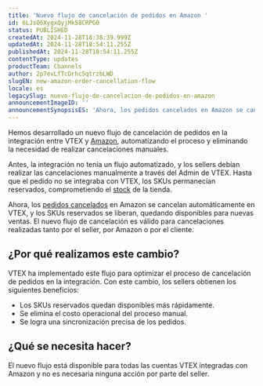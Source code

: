 ```yaml
---
title: 'Nuevo flujo de cancelación de pedidos en Amazon '
id: 6LJsO6XygxQyjMk58CRPG0
status: PUBLISHED
createdAt: 2024-11-28T18:38:39.999Z
updatedAt: 2024-11-28T18:54:11.255Z
publishedAt: 2024-11-28T18:54:11.255Z
contentType: updates
productTeam: Channels
author: 2p7evLfTcDrhc5qtrzbLWD
slugEN: new-amazon-order-cancellation-flow
locale: es
legacySlug: nuevo-flujo-de-cancelacion-de-pedidos-en-amazon
announcementImageID: ''
announcementSynopsisES: 'Ahora, los pedidos cancelados en Amazon se cancelan automáticamente en el Admin VTEX.'
---
```


Hemos desarrollado un nuevo flujo de cancelación de pedidos en la integración entre VTEX y [Amazon](https://help.vtex.com/es/tracks/configurar-integracao-com-a-amazon--6sgd4Pagy3wNsWKBvmIFrP), automatizando el proceso y eliminando la necesidad de realizar cancelaciones manuales.  

Antes, la integración no tenía un flujo automatizado, y los sellers debían realizar las cancelaciones manualmente a través del Admin de VTEX. Hasta que el pedido no se integraba con VTEX, los SKUs permanecían reservados, comprometiendo el [stock](https://help.vtex.com/es/tutorial/gerenciar-inventario--tutorials_139) de la tienda.  

Ahora, los [pedidos cancelados](https://help.vtex.com/es/tutorial/declining-order-cancellation--F2n0h1TeQ5td540Gjyff4) en Amazon se cancelan automáticamente en VTEX, y los SKUs reservados se liberan, quedando disponibles para nuevas ventas. El nuevo flujo de cancelación es válido para cancelaciones realizadas tanto por el seller, por Amazon o por el cliente.  

## ¿Por qué realizamos este cambio?
VTEX ha implementado este flujo para optimizar el proceso de cancelación de pedidos en la integración. Con este cambio, los sellers obtienen los siguientes beneficios:  

- Los SKUs reservados quedan disponibles más rápidamente.  
- Se elimina el costo operacional del proceso manual.  
- Se logra una sincronización precisa de los pedidos.  

## ¿Qué se necesita hacer?

El nuevo flujo está disponible para todas las cuentas VTEX integradas con Amazon y no es necesaria ninguna acción por parte del seller.  

